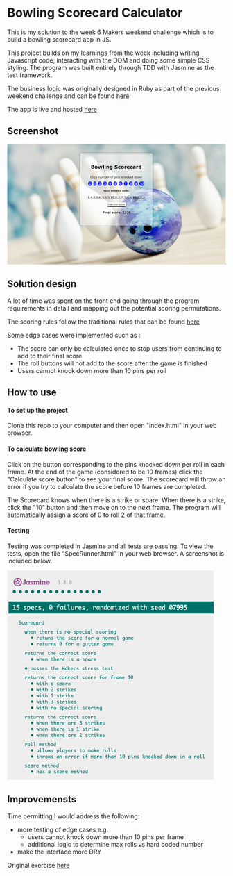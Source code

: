 # Bowling Scorecard Calculator

This is my solution to the week 6 Makers weekend challenge which is to build a bowling scorecard app in JS. 

This project builds on my learnings from the week including writing Javascript code, interacting with the DOM and doing some simple CSS styling. The program was built entirely through TDD with Jasmine as the test framework.

The business logic was originally designed in Ruby as part of the previous weekend challenge and can be found [here](https://github.com/ArifEbrahim/bowling-challenge-ruby)

The app is live and hosted [here](https://arifebrahim.github.io/bowling_challenge_JS/)

## Screenshot

![screenshot](./images/screenimg.png)

## Solution design

A lot of time was spent on the front end going through the program requirements in detail and mapping out the potential scoring permutations.

The scoring rules follow the traditional rules that can be found [here](https://en.wikipedia.org/wiki/Ten-pin_bowling#Traditional_scoring)

Some edge cases were implemented such as :
- The score can only be calculated once to stop users from continuing to add to their final score
- The roll buttons will not add to the score after the game is finished
- Users cannot knock down more than 10 pins per roll

## How to use

#### To set up the project

Clone this repo to your computer and then open "index.html" in your web browser.

#### To calculate bowling score

Click on the button corresponding to the pins knocked down per roll in each frame. At the end of the game (considered to be 10 frames) click the "Calculate score button" to see your final score. The scorecard will throw an error if you try to calculate the score before 10 frames are completed.

The Scorecard knows when there is a strike or spare. When there is a strike, click the "10" button and then move on to the next frame. The program will automatically assign a score of 0 to roll 2 of that frame.

#### Testing

Testing was completed in Jasmine and all tests are passing. To view the tests, open the file "SpecRunner.html" in your web browser. A screenshot is included below.

![tests](./images/test.png)

## Improvemensts

Time permitting I would address the following:
- more testing of edge cases e.g.
  - users cannot knock down more than 10 pins per frame
  - additional logic to determine max rolls vs hard coded number
- make the interface more DRY

Original exercise [here](https://github.com/makersacademy/bowling-challenge)